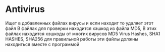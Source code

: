 # Antivirus
Ищет в добавленных файлах вирусы и если находит то удаляет этот файл
В файлах для проверки находится хэшкод из файла MD5, В этих файлах находится хэшкоды от  многих вирусов
MD5 Virus Hashes, SHA1 HASHES, SHA256 для правильной работы эти файлы должны находиться вместе с программой 
